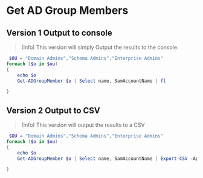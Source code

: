 # Get AD Group Members

## Version 1 Output to console

> (Info) This version will simply Output the results to the console.

```Powershell
 $OU = "Domain Admins","Schema Admins","Enterprise Admins"
foreach ($o in $ou)
{
    echo $o
    Get-ADGroupMember $o | Select name, SamAccountName | fl

} 
```
## Version 2 Output to CSV

> (Info) This version will output the results to a CSV

```Powershell
 $OU = "Domain Admins","Schema Admins","Enterprise Admins"
foreach ($o in $ou)
{
    echo $o
    Get-ADGroupMember $o | Select name, SamAccountName | Export-CSV -Append .\User-Export.csv

} 
```
